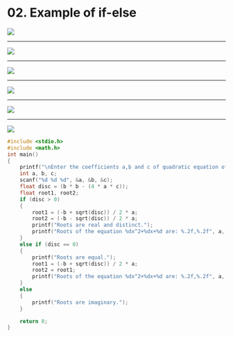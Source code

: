 # 02. Example of if-else

![](https://i.imgur.com/uBMxxLx.png)

---

![](https://i.imgur.com/31h88rT.png)

---

![](https://i.imgur.com/HSeqhAt.png)

---

![](https://i.imgur.com/gSazuLr.png)

---

![](https://i.imgur.com/SFgJ2lc.png)

---

![](https://i.imgur.com/DABJpA3.png)

```C
#include <stdio.h>
#include <math.h>
int main()
{
    printf("\nEnter the coefficients a,b and c of quadratic equation of the form ax^2+bx+c : ");
    int a, b, c;
    scanf("%d %d %d", &a, &b, &c);
    float disc = (b * b - (4 * a * c));
    float root1, root2;
    if (disc > 0)
    {
        root1 = (-b + sqrt(disc)) / 2 * a;
        root2 = (-b - sqrt(disc)) / 2 * a;
        printf("Roots are real and distinct.");
        printf("Roots of the equation %dx^2+%dx+%d are: %.2f,%.2f", a, b, c, root1, root2);
    }
    else if (disc == 0)
    {
        printf("Roots are equal.");
        root1 = (-b + sqrt(disc)) / 2 * a;
        root2 = root1;
        printf("Roots of the equation %dx^2+%dx+%d are: %.2f,%.2f", a, b, c, root1, root2);
    }
    else
    {
        printf("Roots are imaginary.");
    }

    return 0;
}
```
